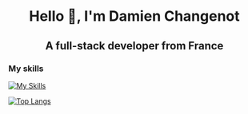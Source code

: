 <h1 align="center">Hello 👋, I'm Damien Changenot</h1>
<h2 align="center">A full-stack developer from France</h2>

<h3>My skills </h3>

[![My Skills](https://skillicons.dev/icons?i=html,css,js,bootstrap,tailwind,jquery,mysql,php,symfony,wordpress,react,vite,webpack,sass)](https://skillicons.dev)

[![Top Langs](https://github-readme-stats.vercel.app/api/top-langs/?username=damienchangenot&theme=dark&layout=donut)](https://github.com/anuraghazra/github-readme-stats)
